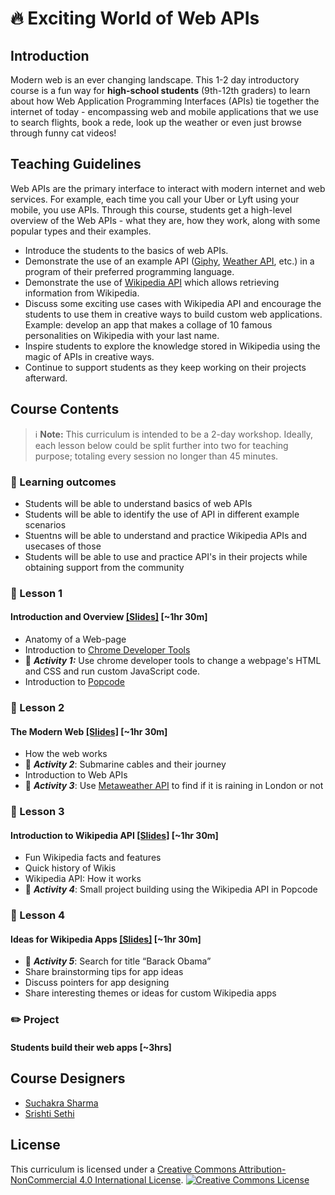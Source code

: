 # :fire: Exciting World of Web APIs

## Introduction
Modern web is an ever changing landscape. This 1-2 day introductory course is a fun way for **high-school students** (9th-12th graders) to learn about how Web Application Programming Interfaces (APIs) tie together the internet of today - encompassing web and mobile applications that we use to search flights, book a rede, look up the weather or even just browse through funny cat videos!


## Teaching Guidelines
Web APIs are the primary interface to interact with modern internet and web services. For example, each time you call your Uber or Lyft using your mobile, you use APIs. Through this course, students get a high-level overview of the Web APIs - what they are, how they work, along with some popular types and their examples. 
* Introduce the students to the basics of web APIs. 
* Demonstrate the use of an example API ([Giphy](https://developers.giphy.com/), [Weather API](https://openweathermap.org/api), etc.) in a program of their preferred programming language. 
* Demonstrate the use of [Wikipedia API](https://www.mediawiki.org/wiki/API:Main_page) which allows retrieving information from Wikipedia. 
* Discuss some exciting use cases with Wikipedia API and encourage the students to use them in creative ways to build custom web applications. Example: develop an app that makes a collage of 10 famous personalities on Wikipedia with your last name. 
* Inspire students to explore the knowledge stored in Wikipedia using the magic of APIs in creative ways. 
* Continue to support students as they keep working on their projects afterward. 

## Course Contents

> :information_source: **Note:** This curriculum is intended to be a 2-day workshop. Ideally, each lesson below could be split further into two for teaching purpose; totaling every session no longer than 45 minutes. 

### :pencil: Learning outcomes 
* Students will be able to understand basics of web APIs
* Students will be able to identify the use of API in different example scenarios 
* Stuentns will be able to understand and practice  Wikipedia APIs and usecases of those
* Students will be able to use and practice API's in their projects while obtaining support from the community 

### :book: Lesson 1  

#### Introduction and Overview [[Slides]](https://docs.google.com/presentation/d/1S-Vw21B3Y_s36S37aysec02T-zdl2EwSCwRBv1j6zag/edit?usp=sharing) [~1hr 30m]

* Anatomy of a Web-page
* Introduction to [Chrome Developer Tools](https://developers.google.com/web/tools/chrome-devtools)
* :wrench: ***Activity 1:*** Use chrome developer tools to change a webpage's HTML and CSS and run custom JavaScript code.
* Introduction to [Popcode](https://popcode.org)
 
### :book: Lesson 2

#### The Modern Web [[Slides]](https://docs.google.com/presentation/d/1jYqD6SUQaij-P3HIPPwJr-JgMXCq4An9leiGUZRBcT8/edit?usp=sharing) [~1hr 30m]
* How the web works
* :wrench: ***Activity 2***: Submarine cables and their journey
* Introduction to Web APIs
* :wrench: ***Activity 3***:  Use [Metaweather API](https://www.metaweather.com/api/) to find if it is raining in London or not

### :book: Lesson 3
#### Introduction to Wikipedia API [[Slides]](https://docs.google.com/presentation/d/1uMPY4dt_c4FM3Vzcr5FcYC6-tE6hfoWUV_PEuzamStU/edit?usp=sharing) [~1hr 30m]
* Fun Wikipedia facts and features
* Quick history of Wikis
* Wikipedia API: How it works 
* :wrench: ***Activity 4***: Small project building using the Wikipedia API in Popcode

### :book: Lesson 4
#### Ideas for Wikipedia Apps [[Slides]](https://docs.google.com/presentation/d/1JJLM9uA-BJYyvsN0k8Ae2WOLQ3Eehk9p6YZullwx_LQ/edit?usp=sharing) [~1hr 30m]
* :wrench: ***Activity 5***: Search for title “Barack Obama”
* Share brainstorming tips for app ideas
* Discuss pointers for app designing
* Share interesting themes or ideas for custom Wikipedia apps

### :pencil2: Project
#### Students build their web apps [~3hrs]

## Course Designers
 - [Suchakra Sharma](https://github.com/tuxology)
 - [Srishti Sethi](https://github.com/srish)

## License
This curriculum is licensed under a <a rel="license" href="http://creativecommons.org/licenses/by-nc/4.0/">Creative Commons Attribution-NonCommercial 4.0 International License</a>. <a rel="license" href="http://creativecommons.org/licenses/by-nc/4.0/"><img alt="Creative Commons License" style="border-width:0" src="https://i.creativecommons.org/l/by-nc/4.0/88x31.png" /></a>
